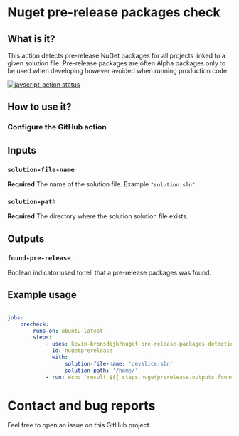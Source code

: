 # Nuget pre-release packages check

## What is it?

This action detects pre-release NuGet packages for all projects linked to a given solution file. Pre-release packages are often Alpha packages only to be used when developing however avoided when running production code. 

<a href="https://github.com/Kevin-Bronsdijk/nuget-pre-release-packages-detection-action/actions"><img alt="javscript-action status" src="https://github.com/Kevin-Bronsdijk/nuget-pre-release-packages-detection-action/workflows/Main%20package%20ncc%20build/badge.svg"></a>

## How to use it?

### Configure the GitHub action

## Inputs

### `solution-file-name`

**Required** The name of the solution file. Example `"solution.sln"`.

### `solution-path`

**Required** The directory where the solution solution file exists.

## Outputs

### `found-pre-release`

Boolean indicator used to tell that a pre-release packages was found.

## Example usage

```yml

jobs:
    precheck:
        runs-on: ubuntu-latest
        steps:
            - uses: kevin-bronsdijk/nuget-pre-release-packages-detection-action@v2.0
              id: nugetprerelease
              with:
                  solution-file-name: 'devslice.sln'
                  solution-path: '/home/'
            - run: echo "result ${{ steps.nugetprerelease.outputs.found-pre-release }}"
```

# Contact and bug reports

Feel free to open an issue on this GitHub project.

